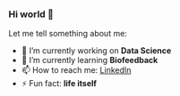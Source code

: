 ### Hi world 👋

Let me tell something about me:

- 🔭 I’m currently working on **Data Science**
- 🌱 I’m currently learning **Biofeedback**
- 📫 How to reach me: [LinkedIn](https://www.linkedin.com/in/arnau-puche-vila-5a163719a/)
- ⚡ Fun fact: **life itself**

